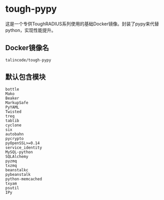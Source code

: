 # tough-pypy

这是一个专供ToughRADIUS系列使用的基础Docker镜像。封装了pypy来代替python，实现性能提升。

## Docker镜像名

    talincode/tough-pypy
    
## 默认包含模块

    bottle
    Mako
    Beaker
    MarkupSafe
    PyYAML
    Twisted
    treq
    tablib
    cyclone
    six
    autobahn
    pycrypto
    pyOpenSSL>=0.14
    service_identity
    MySQL-python
    SQLAlchemy
    pyzmq
    txzmq
    beanstalkc
    pybeanstalk
    python-memcached
    txyam
    psutil
    IPy